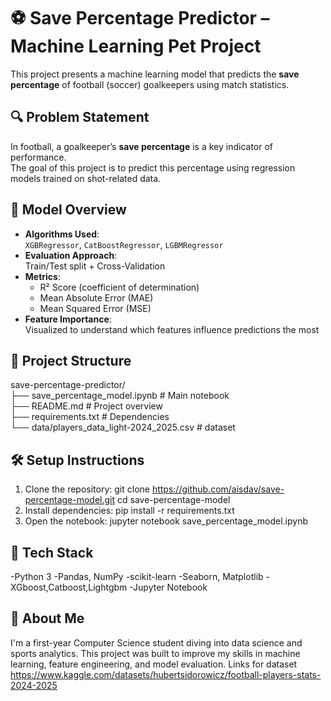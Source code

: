 # ⚽ Save Percentage Predictor – Machine Learning Pet Project

This project presents a machine learning model that predicts the **save percentage** of football (soccer) goalkeepers using match statistics.

## 🔍 Problem Statement

In football, a goalkeeper’s **save percentage** is a key indicator of performance.  
The goal of this project is to predict this percentage using regression models trained on shot-related data.

## 🧠 Model Overview

- **Algorithms Used**:  
  `XGBRegressor`, `CatBoostRegressor`, `LGBMRegressor`
- **Evaluation Approach**:  
  Train/Test split + Cross-Validation
- **Metrics**:  
  - R² Score (coefficient of determination)  
  - Mean Absolute Error (MAE)  
  - Mean Squared Error (MSE)
- **Feature Importance**:  
  Visualized to understand which features influence predictions the most

## 📁 Project Structure

save-percentage-predictor/  
├── save_percentage_model.ipynb # Main notebook  
├── README.md # Project overview  
├── requirements.txt # Dependencies  
└── data/players_data_light-2024_2025.csv # dataset  

## 🛠️ Setup Instructions

1. Clone the repository:
   git clone https://github.com/aisdav/save-percentage-model.git
   cd save-percentage-model
2. Install dependencies:
   pip install -r requirements.txt
3. Open the notebook:
  jupyter notebook save_percentage_model.ipynb
## 🧰 Tech Stack
-Python 3
-Pandas, NumPy
-scikit-learn
-Seaborn, Matplotlib
-XGboost,Catboost,Lightgbm
-Jupyter Notebook  
## 🙋 About Me
I'm a first-year Computer Science student diving into data science and sports analytics. This project was built to improve my skills in machine learning, feature engineering, and model evaluation.
Links for dataset https://www.kaggle.com/datasets/hubertsidorowicz/football-players-stats-2024-2025
